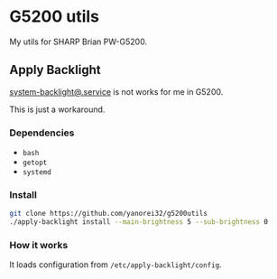 # G5200 utils
My utils for SHARP Brian PW-G5200.

## Apply Backlight
[system-backlight@.service](https://www.freedesktop.org/software/systemd/man/systemd-backlight@.service.html) is not works for me in G5200.

This is just a workaround.

### Dependencies

* `bash`
* `getopt`
* `systemd`

### Install

```bash
git clone https://github.com/yanorei32/g5200utils
./apply-backlight install --main-brightness 5 --sub-brightness 0
```

### How it works
It loads configuration from `/etc/apply-backlight/config`.


